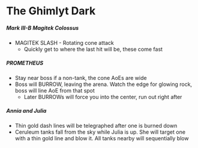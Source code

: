 # The Ghimlyt Dark

##### Mark III-B Magitek Colossus

- MAGITEK SLASH - Rotating cone attack
  - Quickly get to where the last hit will be, these come fast

##### PROMETHEUS

- Stay near boss if a non-tank, the cone AoEs are wide
- Boss will BURROW, leaving the arena. Watch the edge for glowing rock, boss will line AoE from that spot
  - Later BURROWs will force you into the center, run out right after

##### Annia and Julia

- Thin gold dash lines will be telegraphed after one is burned down
- Ceruleum tanks fall from the sky while Julia is up. She will target one with a thin gold line and blow it. All tanks nearby will sequentially blow
